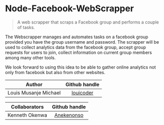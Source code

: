 # Node-Facebook-WebScrapper
> A web scrapper that scraps a Facebook group and performs a couple of tasks.

The Webscrapper manages and automates tasks on a facebook group provided you have the group username and password.
The scrapper will be used to collect analytics data from the facebook group, accept group requests for users to join, collect information on current group members among many other tools. 

We look forward to using this idea to be able to gather online analytics not only from facebook but also from other websites.

| Author        | Github handle |
| ------------- |:-------------:| 
| Louis Musanje Michael     | [louicoder](github.com/louicoder) |


| Collaborators      | Github handle      |
| ------------- |:-------------:|
| Kenneth Okenwa | [Anekenonso](gtihub.com/Anekenonso)      |
